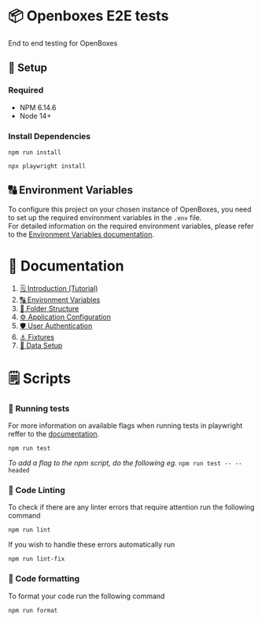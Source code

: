 # 📦 Openboxes E2E tests
End to end testing for OpenBoxes 

## 🧰 Setup
### Required
- NPM 6.14.6
- Node 14+

### Install Dependencies

```
npm run install

npx playwright install
```

## 🔠 Environment Variables
To configure this project on your chosen instance of OpenBoxes, you need to set up the required environment variables in the `.env` file.
<br>
For detailed information on the required environment variables, please refer to the [Environment Variables documentation](documentation/EnvironmentVariables.md#required-variables).


# 📖 Documentation
1. [🗒️ Introduction (Tutorial)](/documentation/Tutorial.md)
2. [🔠 Environment Variables](/documentation/EnvironmentVariables.md)
3. [📂 Folder Structure](/documentation/ProjectFolderStructure.md)
4. [⚙️ Application Configuration](/documentation/ApplicationConfiguration.md)
5. [🛡️ User Authentication](/documentation/Authentication.md)
6. [⚓ Fixtures](/documentation/Fixtures.md)
7. [🧰 Data Setup](/documentation/DataSetup.md)


# 🗒️ Scripts

### 🧪 Running tests
For more information on available flags when running tests in playwright reffer to the [documentation](https://playwright.dev/docs/running-tests).
```
npm run test
```
_To add a flag to the npm script, do the following eg._ `npm run test -- --headed`

### 🧹 Code Linting
To check if there are any linter errors that require attention run the following command

```
npm run lint
```
If you wish to handle these errors automatically run
```
npm run lint-fix
```

### 🧱 Code formatting

To format your code run the following command 
```
npm run format
```
